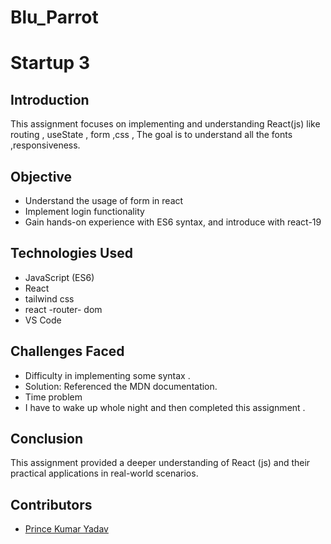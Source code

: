 # Blu_Parrot
 
 # Startup 3 

 ## Introduction
This assignment focuses on implementing and understanding React(js)  like routing , useState , form  ,css , The goal is to understand all the fonts ,responsiveness.

## Objective
- Understand the usage of  form in react 
- Implement login functionality 
- Gain hands-on experience with ES6 syntax, and introduce with react-19

## Technologies Used
- JavaScript (ES6)
- React
- tailwind css
-  react -router- dom 
- VS Code

## Challenges Faced
- Difficulty in implementing some syntax .
- Solution: Referenced the MDN documentation.
- Time problem
- I have to wake up whole night and then completed this assignment .


## Conclusion
This assignment provided a deeper understanding of React (js)  and their practical applications in real-world scenarios.


## Contributors
- [Prince Kumar Yadav](https://github.com/princesinghyadav)
